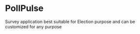 # PollPulse
Survey application best suitable for Election purpose and can be customized for any purpose

